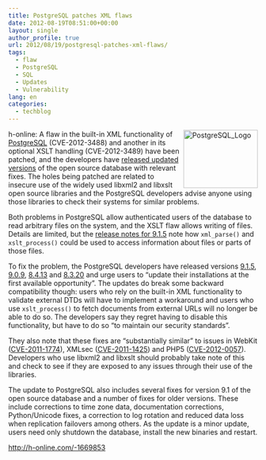 ```yaml
---
title: PostgreSQL patches XML flaws
date: 2012-08-19T08:51:00+00:00
layout: single
author_profile: true
url: 2012/08/19/postgresql-patches-xml-flaws/
tags:
  - flaw
  - PostgreSQL
  - SQL
  - Updates
  - Vulnerability
lang: en
categories: 
  - techblog
---
```

<a href="http://lh5.ggpht.com/-_CvERcVioNM/UDCiAjUuQUI/AAAAAAAAG_k/BhHqmScL6wQ/s1600-h/PostgreSQL_Logo%25255B2%25255D.png" target="_blank"><img title="PostgreSQL_Logo" border="0" alt="PostgreSQL_Logo" align="right" src="http://lh6.ggpht.com/-NQBd0Fjk1dQ/UDCiCi6_FMI/AAAAAAAAG_s/wB-EwOeaYfE/PostgreSQL_Logo_thumb.png?imgmax=800" width="150" height="117" /></a>h-online: A flaw in the built-in XML functionality of [PostgreSQL](http://www.postgresql.org/) (CVE-2012-3488) and another in its optional XSLT handling (CVE-2012-3489) have been patched, and the developers have [released updated versions](http://www.postgresql.org/about/news/1407/) of the open source database with relevant fixes. The holes being patched are related to insecure use of the widely used libxml2 and libxslt open source libraries and the PostgreSQL developers advise anyone using those libraries to check their systems for similar problems. 

Both problems in PostgreSQL allow authenticated users of the database to read arbitrary files on the system, and the XSLT flaw allows writing of files. Details are limited, but the [release notes for 9.1.5](http://www.postgresql.org/docs/9.1/static/release-9-1-5.html) note how `xml_parse()` and `xslt_process()` could be used to access information about files or parts of those files. 

To fix the problem, the PostgreSQL developers have released versions [9.1.5](http://www.postgresql.org/docs/9.1/static/release-9-1-5.html), [9.0.9](http://www.postgresql.org/docs/9.0/static/release-9-0-9.html), [8.4.13](http://www.postgresql.org/docs/8.4/static/release-8-4-13.html) and [8.3.20](http://www.postgresql.org/docs/8.3/static/release-8-3-20.html) and urge users to “update their installations at the first available opportunity”. The updates do break some backward compatibility though: users who rely on the built-in XML functionality to validate external DTDs will have to implement a workaround and users who use `xslt_process()` to fetch documents from external URLs will no longer be able to do so. The developers say they regret having to disable this functionality, but have to do so “to maintain our security standards”. 

They also note that these fixes are “substantially similar” to issues in WebKit ([CVE-2011-1774](http://cve.mitre.org/cgi-bin/cvename.cgi?name=CVE-2011-1774)), XMLsec ([CVE-2011-1425](http://cve.mitre.org/cgi-bin/cvename.cgi?name=CVE-2011-1425)) and PHP5 ([CVE-2012-0057](http://cve.mitre.org/cgi-bin/cvename.cgi?name=CVE-2012-0057%3ACVE-2012-0057%7C_blank)). Developers who use libxml2 and libxslt should probably take note of this and check to see if they are exposed to any issues through their use of the libraries. 

The update to PostgreSQL also includes several fixes for version 9.1 of the open source database and a number of fixes for older versions. These include corrections to time zone data, documentation corrections, Python/Unicode fixes, a correction to log rotation and reduced data loss when replication failovers among others. As the update is a minor update, users need only shutdown the database, install the new binaries and restart.

<a title="-1669853" href="http://h-online.com/-1669853" target="_blank">http://h-online.com/-1669853</a>
